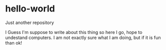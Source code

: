 # hello-world
Just another repository

I Guess I'm suppose to write about this thing so here I go, hope to undestand computers. I am not exactly sure what I am doing, but if it is fun than ok!
